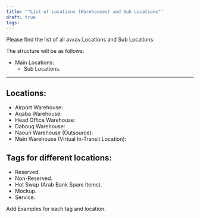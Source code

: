 ```yaml
---
title: '"List of Locations (Warehouses) and Sub Locations"'
draft: true
tags:
---
```

Please find the list of all avxav Locations and Sub Locations:

The structure will be as follows:
- Main Locations:
	- Sub Locations.

---

## Locations:
- Airport Warehouse:
- Aqaba Warehouse:
- Head Office Warehouse:
- Dabouq Warehouse:
- Naouri Warehouse (Outsource):
- Main Warehouse (Virtual In-Transit Location):

## Tags for different locations: 
- Reserved.
- Non-Reserved.
- Hot Swap (Arab Bank Spare Items).
- Mockup.
- Service.

Add Examples for each tag and location.